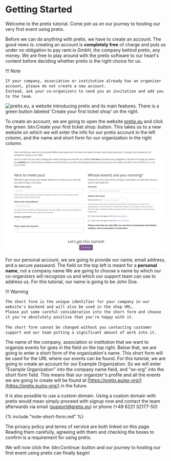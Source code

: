 # Getting Started

Welcome to the pretix tutorial. 
Come join us on our journey to hosting our very first event using pretix.

Before we can do anything with pretix, we have to create an account. 
The good news is: creating an account is __completely free__ of charge and puts us under no obligation to pay rami.io GmbH, the company behind pretix, any money. 
We are free to play around with the pretix software to our heart's content before deciding whether pretix is the right choice for us. 

!!! Note

    If your company, association or institution already has an organizer account, please do not create a new account. 
    Instead, ask your co-organizers to send you an invitation and add you to the team. 

![pretix.eu, a website introducing pretix and its main features. 
There is a green button labeled 'Create your first ticket shop' on the right.](../assets/screens/account/pretix-eu.png "pretix.eu screenshot" ) 

To create an account, we are going to open the website [pretix.eu](https://pretix.eu/about/en/ "https://pretix.eu/about/en/") and click the green :btn:Create your first ticket shop: button. 
This takes us to a new website on which we will enter the info for our pretix account in the left column, and the name and short form for our organization in the right column. 

![a website with input fields for account information as well as the name and short form of the organizer](../assets/screens/account/pretix-create-account.png "pretix.eu/about/en/setup screenshot" ) 

For our personal account, we are going to provide our name, email address, and a secure password. 
The field on the top left is meant for a **personal name**, not a company name
We are going to choose a name by which our co-organizers will recognize us and which our support team can use to address us. 
For this tutorial, our name is going to be John Doe. 

!!! Warning

    The short form is the unique identifier for your company in our website's backend and will also be used in the shop URL. 
    Please put some careful consideration into the short form and choose it you're absolutely positive that you're happy with it. 

    The short form cannot be changed without you contacting customer support and our team putting a significant amount of work into it. 

The name of the company, association or institution that we want to organize events for goes in the field on the top right. 
Below that, we are going to enter a short form of the organization's name. 
This short form will be used for the URL where our events can be found. 
For this tutorial, we are going to create an account for our Example Organization. 
So we will enter "Example Organization" into the company name field, and "ex-org" into the short form field. 
This means that our organizer's profile and all the events we are going to create will be found at [https://pretix.eu/ex-org/](https://pretix.eu/ex-org/) in the future. 

It is also possible to use a custom domain. 
Using a custom domain with pretix would mean simply proceed with signup now and contact the team afterwards via email (support@pretix.eu) or phone (+49 6221 32177-50) 

{% include "note-short-form.md" %}

The privacy policy and terms of service are both linked on this page. 
Reading them carefully, agreeing with them and checking the boxes to confirm is a requirement for using pretix. 

We will now click the :btn:Continue: button and our journey to hosting our first event using pretix can finally begin! 
